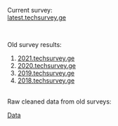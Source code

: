 
Current survey:  
[latest.techsurvey.ge](https://latest.techsurvey.ge)

<br/>

Old survey results:  
1. [2021.techsurvey.ge](https://latest.techsurvey.ge)  
1. [2020.techsurvey.ge](https://latest.techsurvey.ge)  
1. [2019.techsurvey.ge](https://latest.techsurvey.ge)  
1. [2018.techsurvey.ge](https://latest.techsurvey.ge)  

<br/>
Raw cleaned data from old surveys:  

[Data](https://github.com/bumbeishvili/tech-survey-data)


